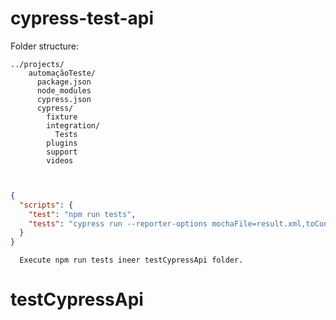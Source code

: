 # cypress-test-api

Folder structure:

```
../projects/
    automaçãoTeste/
      package.json
      node_modules
      cypress.json
      cypress/
        fixture
        integration/
          Tests
        plugins
        support
        videos

    
```
```json
{
  "scripts": {
    "test": "npm run tests",
    "tests": "cypress run --reporter-options mochaFile=result.xml,toConsole=true"
  }
}
```

```
  Execute npm run tests ineer testCypressApi folder.
```
# testCypressApi
